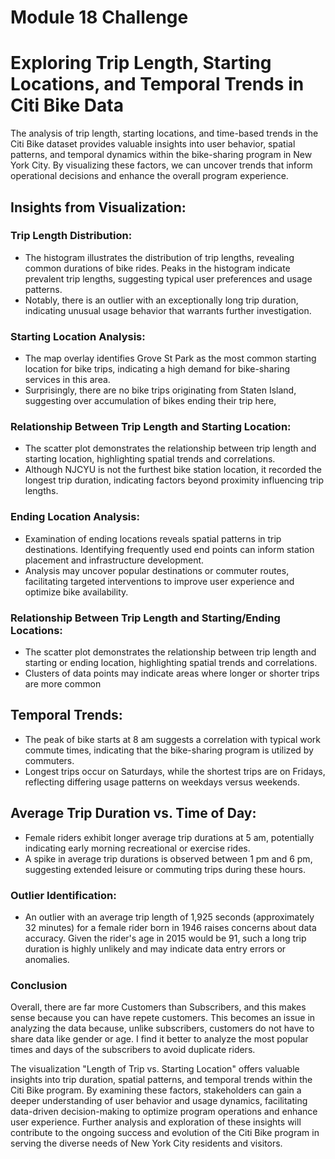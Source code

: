 # Module 18 Challenge
# Exploring Trip Length, Starting Locations, and Temporal Trends in Citi Bike Data

The analysis of trip length, starting locations, and time-based trends in the Citi Bike dataset provides valuable insights into user behavior, spatial patterns, and temporal dynamics within the bike-sharing program in New York City. By visualizing these factors, we can uncover trends that inform operational decisions and enhance the overall program experience.

## Insights from Visualization:

### Trip Length Distribution:

* The histogram illustrates the distribution of trip lengths, revealing common durations of bike rides. Peaks in the histogram indicate prevalent trip lengths, suggesting typical user preferences and usage patterns.
* Notably, there is an outlier with an exceptionally long trip duration, indicating unusual usage behavior that warrants further investigation.

### Starting Location Analysis:

* The map overlay identifies Grove St Park as the most common starting location for bike trips, indicating a high demand for bike-sharing services in this area.
* Surprisingly, there are no bike trips originating from Staten Island, suggesting over accumulation of bikes ending their trip here, 
### Relationship Between Trip Length and Starting Location:
* The scatter plot demonstrates the relationship between trip length and starting location, highlighting spatial trends and correlations.
* Although NJCYU is not the furthest bike station location, it recorded the longest trip duration, indicating factors beyond proximity influencing trip lengths.

### Ending Location Analysis:

* Examination of ending locations reveals spatial patterns in trip destinations. Identifying frequently used end points can inform station placement and infrastructure development.
* Analysis may uncover popular destinations or commuter routes, facilitating targeted interventions to improve user experience and optimize bike availability.

### Relationship Between Trip Length and Starting/Ending Locations:

* The scatter plot demonstrates the relationship between trip length and starting or ending location, highlighting spatial trends and correlations.
* Clusters of data points may indicate areas where longer or shorter trips are more common

## Temporal Trends:

* The peak of bike starts at 8 am suggests a correlation with typical work commute times, indicating that the bike-sharing program is utilized by commuters.
* Longest trips occur on Saturdays, while the shortest trips are on Fridays, reflecting differing usage patterns on weekdays versus weekends.

## Average Trip Duration vs. Time of Day:

* Female riders exhibit longer average trip durations at 5 am, potentially indicating early morning recreational or exercise rides.
* A spike in average trip durations is observed between 1 pm and 6 pm, suggesting extended leisure or commuting trips during these hours.

### Outlier Identification:

* An outlier with an average trip length of 1,925 seconds (approximately 32 minutes) for a female rider born in 1946 raises concerns about data accuracy. Given the rider's age in 2015 would be 91, such a long trip duration is highly unlikely and may indicate data entry errors or anomalies.


### Conclusion
Overall, there are far more Customers than Subscribers, and this makes sense because you can have repete customers. This becomes an issue in analyzing the data because, unlike subscribers, customers do not have to share data like gender or age. I find it better to analyze the most popular times and days of the subscribers to avoid duplicate riders.

The visualization "Length of Trip vs. Starting Location" offers valuable insights into trip duration, spatial patterns, and temporal trends within the Citi Bike program. By examining these factors, stakeholders can gain a deeper understanding of user behavior and usage dynamics, facilitating data-driven decision-making to optimize program operations and enhance user experience. Further analysis and exploration of these insights will contribute to the ongoing success and evolution of the Citi Bike program in serving the diverse needs of New York City residents and visitors.

